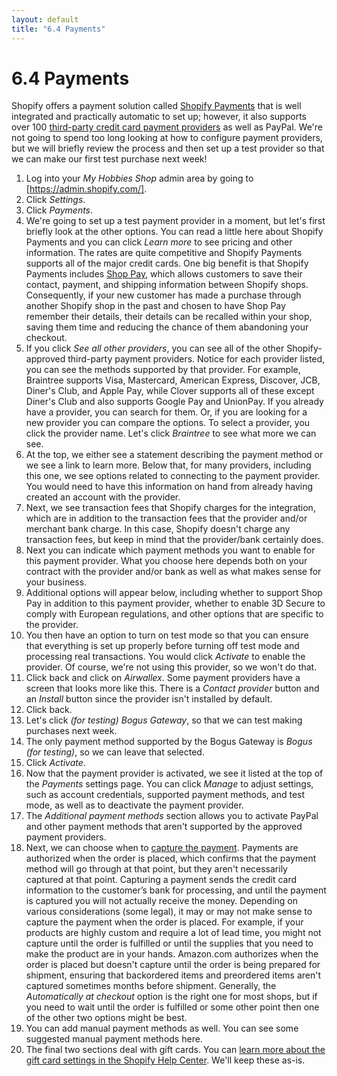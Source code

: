 ```yaml
---
layout: default
title: "6.4 Payments"
---
```


# 6.4 Payments

Shopify offers a payment solution called [Shopify Payments](https://help.shopify.com/en/manual/payments/shopify-payments) that is well integrated and practically automatic to set up; however, it also supports over 100 [third-party credit card payment providers](https://help.shopify.com/en/manual/payments/third-party-providers) as well as PayPal. We're not going to spend too long looking at how to configure payment providers, but we will briefly review the process and then set up a test provider so that we can make our first test purchase next week!

1. Log into your _My Hobbies Shop_ admin area by going to [https://admin.shopify.com/].
2. Click _Settings_.
3. Click _Payments_.
4. We're going to set up a test payment provider in a moment, but let's first briefly look at the other options. You can read a little here about Shopify Payments and you can click _Learn more_ to see pricing and other information. The rates are quite competitive and Shopify Payments supports all of the major credit cards. One big benefit is that Shopify Payments includes [Shop Pay](https://help.shopify.com/en/manual/payments/shop-pay), which allows customers to save their contact, payment, and shipping information between Shopify shops. Consequently, if your new customer has made a purchase through another Shopify shop in the past and chosen to have Shop Pay remember their details, their details can be recalled within your shop, saving them time and reducing the chance of them abandoning your checkout.
5. If you click _See all other providers_, you can see all of the other Shopify-approved third-party payment providers. Notice for each provider listed, you can see the methods supported by that provider. For example, Braintree supports Visa, Mastercard, American Express, Discover, JCB, Diner's Club, and Apple Pay, while Clover supports all of these except Diner's Club and also supports Google Pay and UnionPay. If you already have a provider, you can search for them. Or, if you are looking for a new provider you can compare the options. To select a provider, you click the provider name. Let's click _Braintree_ to see what more we can see.
6. At the top, we either see a statement describing the payment method or we see a link to learn more. Below that, for many providers, including this one, we see options related to connecting to the payment provider. You would need to have this information on hand from already having created an account with the provider.
7. Next, we see transaction fees that Shopify charges for the integration, which are in addition to the transaction fees that the provider and/or merchant bank charge. In this case, Shopify doesn't charge any transaction fees, but keep in mind that the provider/bank certainly does.
8. Next you can indicate which payment methods you want to enable for this payment provider. What you choose here depends both on your contract with the provider and/or bank as well as what makes sense for your business.
9. Additional options will appear below, including whether to support Shop Pay in addition to this payment provider, whether to enable 3D Secure to comply with European regulations, and other options that are specific to the provider.
10. You then have an option to turn on test mode so that you can ensure that everything is set up properly before turning off test mode and processing real transactions. You would click _Activate_ to enable the provider. Of course, we're not using this provider, so we won't do that.
11. Click back and click on _Airwallex_. Some payment providers have a screen that looks more like this. There is a _Contact provider_ button and an _Install_ button since the provider isn't installed by default.
12. Click back.
13. Let's click _(for testing) Bogus Gateway_, so that we can test making purchases next week.
14. The only payment method supported by the Bogus Gateway is _Bogus (for testing)_, so we can leave that selected.
15. Click _Activate_.
16. Now that the payment provider is activated, we see it listed at the top of the _Payments_ settings page. You can click _Manage_ to adjust settings, such as account credentials, supported payment methods, and test mode, as well as to deactivate the payment provider.
17. The _Additional payment methods_ section allows you to activate PayPal and other payment methods that aren't supported by the approved payment providers.
18. Next, we can choose when to [capture the payment](https://help.shopify.com/en/manual/payments/payment-authorization). Payments are authorized when the order is placed, which confirms that the payment method will go through at that point, but they aren't necessarily captured at that point. Capturing a payment sends the credit card information to the customer’s bank for processing, and until the payment is captured you will not actually receive the money. Depending on various considerations (some legal), it may or may not make sense to capture the payment when the order is placed. For example, if your products are highly custom and require a lot of lead time, you might not capture until the order is fulfilled or until the supplies that you need to make the product are in your hands. Amazon.com authorizes when the order is placed but doesn't capture until the order is being prepared for shipment, ensuring that backordered items and preordered items aren't captured sometimes months before shipment. Generally, the _Automatically at checkout_ option is the right one for most shops, but if you need to wait until the order is fulfilled or some other point then one of the other two options might be best.
19. You can add manual payment methods as well. You can see some suggested manual payment methods here.
20. The final two sections deal with gift cards. You can [learn more about the gift card settings in the Shopify Help Center](https://help.shopify.com/en/manual/products/gift-card-products/modify-gift-card-settings). We'll keep these as-is.
